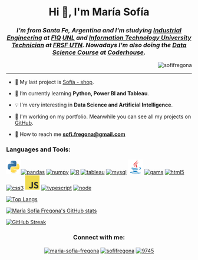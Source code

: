 <h1 align="center">Hi 👋, I'm María Sofía</h1>
<h3 align="center"><i>I’m from Santa Fe, Argentina and I'm studying <a href="https://www.unl.edu.ar/carreras/ingenieria-industrial/">Industrial Engineering</a> at <a href="https://www.fiq.unl.edu.ar/">FIQ</a> <a href="https://www.unl.edu.ar/">UNL</a> and <a href="https://www.frsf.utn.edu.ar/tuti">Information Technology University Technician</a> at <a href="https://www.frsf.utn.edu.ar/">FRSF UTN</a>. Nowadays I'm also doing the <a href="https://www.coderhouse.com/online/data-science">Data Science Course</a> at <a href="https://www.coderhouse.com/">Coderhouse</a>.</i></h3>

<!--Contador de visitas-->
<p></p>
<p></p>
<p align="right"> <img src="https://komarev.com/ghpvc/?username=sofifregona&label=Profile%20views&color=00b3ff&style=plastic" alt="sofifregona" /> </p>

<hr></hr>

- 🚀 My last project is [Sofía - shop](https://github.com/sofifregona/Sofia-tienda-de-ropa).

- 🌱 I’m currently learning **Python, Power BI and Tableau**.

- 💡 I'm very interesting in **Data Science and Artificial Intelligence**.

- 💼 I'm working on my portfolio. Meanwhile you can see all my projects on [GitHub](https://github.com/sofifregona?tab=repositories).

- 📧 How to reach me **sofi.fregona@gmail.com**

<h3 align="left">Languages and Tools:</h3>
<p></p>
<p align="left"> 
<a href="https://www.python.org"><img src="https://raw.githubusercontent.com/devicons/devicon/master/icons/python/python-original.svg" alt="python" width="40" height="40"/></a><a href="https://pandas.pydata.org"><img src="https://cdn.jsdelivr.net/gh/devicons/devicon/icons/pandas/pandas-original.svg" alt="pandas" width="40" height="40"/></a>
<a href="https://numpy.org"><img src="https://cdn.jsdelivr.net/gh/devicons/devicon/icons/numpy/numpy-original.svg" alt="numpy" width="40" height="40"/></a>
<a href="https://www.r-project.org/"><img src="https://cdn.jsdelivr.net/gh/devicons/devicon/icons/r/r-original.svg" alt="R" width="40" height="40"/></a>
<a href="https://www.tableau.com"><img src="https://cdn.worldvectorlogo.com/logos/tableau-software.svg" alt="tableau" width="40" height="40"></a>
<a href="https://www.mysql.com/"><img src="https://cdn.jsdelivr.net/gh/devicons/devicon/icons/mysql/mysql-original.svg" alt="mysql" width="40" height="40"/></a>
<a href="https://www.java.com"><img src="https://raw.githubusercontent.com/devicons/devicon/master/icons/java/java-original.svg" alt="java" width="40" height="40"/></a>
<a href="https://www.gams.com"><img src="https://www.gams.com/img/logo_square.png" alt="gams" width="40" height="40"/></a>
<a href="https://developer.mozilla.org/en-US/docs/Web/HTML"><img src="https://cdn.jsdelivr.net/gh/devicons/devicon/icons/html5/html5-original.svg" alt="html5" width="40" height="40"/></a>
<a href="https://developer.mozilla.org/en-US/docs/Web/CSS"><img src="https://cdn.jsdelivr.net/gh/devicons/devicon/icons/css3/css3-original.svg" alt="css3" width="40" height="40"/></a>
<a href="https://developer.mozilla.org/en-US/docs/Web/JavaScript"><img src="https://raw.githubusercontent.com/devicons/devicon/master/icons/javascript/javascript-original.svg" alt="javascript" width="40" height="40"/></a>
<a href="https://www.typescriptlang.org/docs/"><img src="https://cdn.jsdelivr.net/gh/devicons/devicon/icons/typescript/typescript-original.svg" alt="typescript" width="40" height="40"/></a>
<a href="https://nodejs.org/en/docs/"><img src="https://cdn.jsdelivr.net/gh/devicons/devicon/icons/nodejs/nodejs-original.svg" alt="node" width="40" height="40"/></a>
</p>

[![Top Langs](https://github-readme-stats.vercel.app/api/top-langs/?username=sofifregona&layout=compact&theme=radical&hide_border=true)](https://github.com/anuraghazra/github-readme-stats)

[![María Sofía Fregona's GitHub stats](https://github-readme-stats.vercel.app/api?username=sofifregona&show_icons=true&theme=radical&hide_border=true)](https://github.com/anuraghazra/github-readme-stats)

[![GitHub Streak](https://github-readme-streak-stats.herokuapp.com?user=sofifregona&theme=radical&hide_border=true&date_format=M%20j%5B%2C%20Y%5D)](https://git.io/streak-stats)


<h3 align="center">Connect with me:</h3>
<p></p>
<p align="center">
<a href="https://linkedin.com/in/maria-sofia-fregona" target="blank"><img align="center" src="https://raw.githubusercontent.com/rahuldkjain/github-profile-readme-generator/master/src/images/icons/Social/linked-in-alt.svg" alt="maria-sofia-fregona" height="30" width="40" /></a>
<a href="https://instagram.com/sofifregona" target="blank"><img align="center" src="https://raw.githubusercontent.com/rahuldkjain/github-profile-readme-generator/master/src/images/icons/Social/instagram.svg" alt="sofifregona" height="30" width="40" /></a>
<a href="https://discord.gg/9745" target="blank"><img align="center" src="https://raw.githubusercontent.com/rahuldkjain/github-profile-readme-generator/master/src/images/icons/Social/discord.svg" alt="9745" height="30" width="40" /></a>
</p>
